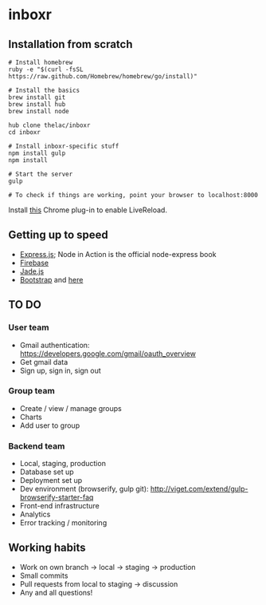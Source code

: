 inboxr
======

## Installation from scratch
```
# Install homebrew
ruby -e "$(curl -fsSL https://raw.github.com/Homebrew/homebrew/go/install)"

# Install the basics
brew install git
brew install hub
brew install node

hub clone thelac/inboxr
cd inboxr

# Install inboxr-specific stuff
npm install gulp
npm install

# Start the server
gulp

# To check if things are working, point your browser to localhost:8000
```

Install [this](https://chrome.google.com/webstore/detail/livereload/jnihajbhpnppcggbcgedagnkighmdlei?hl=en) Chrome plug-in to enable LiveReload.

## Getting up to speed
- [Express.js](http://expressjs.com/guide.html); Node in Action is the official node-express book
- [Firebase](https://www.firebase.com/docs/)
- [Jade.js](http://jade-lang.com/reference)
- [Bootstrap](http://www.sitepoint.com/twitter-bootstrap-tutorial-handling-complex-designs/) and [here](http://getbootstrap.com/css/)

## TO DO

### User team
- Gmail authentication: https://developers.google.com/gmail/oauth_overview
- Get gmail data
- Sign up, sign in, sign out

### Group team
- Create / view / manage groups
- Charts
- Add user to group

### Backend team
- Local, staging, production
- Database set up
- Deployment set up
- Dev environment (browserify, gulp git): http://viget.com/extend/gulp-browserify-starter-faq
- Front-end infrastructure
- Analytics
- Error tracking / monitoring

## Working habits
- Work on own branch -> local -> staging -> production
- Small commits
- Pull requests from local to staging -> discussion
- Any and all questions!